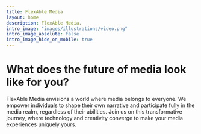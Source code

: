 ```yaml
---
title: FlexAble Media
layout: home
description: FlexAble Media.
intro_image: "images/illustrations/video.png"
intro_image_absolute: false
intro_image_hide_on_mobile: true
---
```


# What does the future of media look like for you?

FlexAble Media envisions a world where media belongs to everyone. We empower individuals to shape their own narrative and participate fully in the media realm, regardless of their abilities. Join us on this transformative journey, where technology and creativity converge to make your media experiences uniquely yours.
